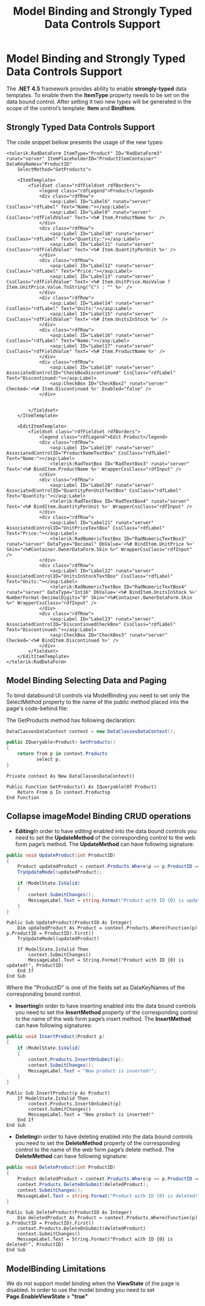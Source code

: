 ﻿---
title: Model Binding and Strongly Typed Data Controls Support
page_title: Model Binding and Strongly Typed Data Controls Support | RadDataForm for ASP.NET AJAX 
description: Model Binding and Strongly Typed Data Controls Support
slug: dataform/data-binding/model-binding-and-strongly-typed-data-controls-support
tags: model,binding,and,strongly,typed,data,controls,support
published: True
position: 3
---

# Model Binding and Strongly Typed Data Controls Support



The **.NET 4.5** framework provides ability to enable **strongly-typed** data templates. To enable them the **ItemType** property needs to be set on the data bound control. After setting it two new types will be generated in the scope of the control’s template: **Item** and **BindItem**.

## Strongly Typed Data Controls Support

The code snippet bellow presents the usage of the new types:

````ASPNET
<telerik:RadDataForm ItemType="Product" ID="RadDataForm3" runat="server" ItemPlaceholderID="ProductItemContainer" DataKeyNames="ProductID"
    SelectMethod="GetProducts">

    <ItemTemplate>
        <fieldset class="rdfFieldset rdfBorders">
            <legend class="rdfLegend">Product</legend>
            <div class="rdfRow">
                <asp:Label ID="Label6" runat="server" CssClass="rdfLabel" Text="Name:"></asp:Label>
                <asp:Label ID="Label9" runat="server" CssClass="rdfFieldValue" Text='<%# Item.ProductName %>' />
            </div>
            <div class="rdfRow">
                <asp:Label ID="Label10" runat="server" CssClass="rdfLabel" Text="Quantity:"></asp:Label>
                <asp:Label ID="Label11" runat="server" CssClass="rdfFieldValue" Text='<%# Item.QuantityPerUnit %>' />
            </div>
            <div class="rdfRow">
                <asp:Label ID="Label12" runat="server" CssClass="rdfLabel" Text="Price:"></asp:Label>
                <asp:Label ID="Label13" runat="server" CssClass="rdfFieldValue" Text='<%# Item.UnitPrice.HasValue ? Item.UnitPrice.Value.ToString("C") : "" %>' />
            </div>
            <div class="rdfRow">
                <asp:Label ID="Label14" runat="server" CssClass="rdfLabel" Text="Units:"></asp:Label>
                <asp:Label ID="Label15" runat="server" CssClass="rdfFieldValue" Text='<%# Item.UnitsInStock %>' />
            </div>
            <div class="rdfRow">
                <asp:Label ID="Label16" runat="server" CssClass="rdfLabel" Text="Name:"></asp:Label>
                <asp:Label ID="Label17" runat="server" CssClass="rdfFieldValue" Text='<%# Item.ProductName %>' />
            </div>
            <div class="rdfRow">
                <asp:Label ID="Label18" runat="server" AssociatedControlID="CheckBoxDiscontinued" CssClass="rdfLabel" Text="Discontinued:"></asp:Label>
                <asp:CheckBox ID="CheckBox2" runat="server" Checked='<%# Item.Discontinued %>' Enabled="false" />
            </div>

           
        </fieldset>
    </ItemTemplate>

    <EditItemTemplate>
        <fieldset class="rdfFieldset rdfBorders">
            <legend class="rdfLegend">Edit Product</legend>
            <div class="rdfRow">
                <asp:Label ID="Label19" runat="server" AssociatedControlID="ProductNameTextBox" CssClass="rdfLabel" Text="Name:"></asp:Label>
                <telerik:RadTextBox ID="RadTextBox3" runat="server" Text='<%# BindItem.ProductName %>' WrapperCssClass="rdfInput" />
            </div>
            <div class="rdfRow">
                <asp:Label ID="Label20" runat="server" AssociatedControlID="QuantityPerUnitTextBox" CssClass="rdfLabel" Text="Quantity:"></asp:Label>
                <telerik:RadTextBox ID="RadTextBox4" runat="server" Text='<%# BindItem.QuantityPerUnit %>' WrapperCssClass="rdfInput" />
            </div>
            <div class="rdfRow">
                <asp:Label ID="Label21" runat="server" AssociatedControlID="UnitPriceTextBox" CssClass="rdfLabel" Text="Price:"></asp:Label>
                <telerik:RadNumericTextBox ID="RadNumericTextBox3" runat="server" DataType="Decimal" DbValue='<%# BindItem.UnitPrice %>' Skin="<%#Container.OwnerDataForm.Skin %>" WrapperCssClass="rdfInput" />
            </div>
            <div class="rdfRow">
                <asp:Label ID="Label22" runat="server" AssociatedControlID="UnitsInStockTextBox" CssClass="rdfLabel" Text="Units:"></asp:Label>
                <telerik:RadNumericTextBox ID="RadNumericTextBox4" runat="server" DataType="Int16" DbValue='<%# BindItem.UnitsInStock %>' NumberFormat-DecimalDigits="0" Skin="<%#Container.OwnerDataForm.Skin %>" WrapperCssClass="rdfInput" />
            </div>
            <div class="rdfRow">
                <asp:Label ID="Label23" runat="server" AssociatedControlID="DiscontinuedCheckBox" CssClass="rdfLabel" Text="Discontinued:"></asp:Label>
                <asp:CheckBox ID="CheckBox3" runat="server" Checked='<%# BindItem.Discontinued %>' />
            </div>
        </fieldset>
    </EditItemTemplate>
</telerik:RadDataForm>
````



## Model Binding Selecting Data and Paging

To bind databound UI controls via ModelBinding you need to set only the SelectMethod property to the name of the public method placed into the page's code-behind file:

The GetProducts method has following declaration:



````C#
DataClassesDataContext context = new DataClassesDataContext();

public IQueryable<Product> GetProducts()
{
    return from p in context.Products
           select p;
}
````
````VB
Private context As New DataClassesDataContext()

Public Function GetProducts() As IQueryable(Of Product)
    Return From p In context.Productsp
End Function	
````



## Collapse imageModel Binding CRUD operations

* **Editing**In order to have editing enabled into the data bound controls you need to set the **UpdateMethod** of the corresponding control to the web form page’s method. The **UpdateMethod** can have following signature:



````C#
public void UpdateProduct(int ProductID)
{
    Product updatedProduct = context.Products.Where(p => p.ProductID == ProductID).First();
    TryUpdateModel(updatedProduct);

    if (ModelState.IsValid)
    {
        context.SubmitChanges();
        MessageLabel.Text = string.Format("Product with ID {0} is updated!", ProductID);
    }
}
````
````VB
Public Sub UpdateProduct(ProductID As Integer)
    Dim updatedProduct As Product = context.Products.Where(Function(p) p.ProductID = ProductID).First()
    TryUpdateModel(updatedProduct)

    If ModelState.IsValid Then
        context.SubmitChanges()
        MessageLabel.Text = String.Format("Product with ID {0} is updated!", ProductID)
    End If
End Sub	
````

Where the "ProductID" is one of the fields set as DataKeyNames of the corresponding bound control.

* **Inserting**In order to have inserting enabled into the data bound controls you need to set the **InsertMethod** property of the corresponding control to the name of the web form page’s insert method. The **InsertMethod** can have following signatures:



````C#
public void InsertProduct(Product p)
{
    if (ModelState.IsValid)
    {
        context.Products.InsertOnSubmit(p);
        context.SubmitChanges();
        MessageLabel.Text = "New product is inserted!";
    }
}
````
````VB
Public Sub InsertProduct(p As Product)
    If ModelState.IsValid Then
        context.Products.InsertOnSubmit(p)
        context.SubmitChanges()
        MessageLabel.Text = "New product is inserted!"
    End If
End Sub	
````



* **Deleting**In order to have deleting enabled into the data bound controls you need to set the **DeleteMethod** property of the corresponding control to the name of the web form page’s delete method. The **DeleteMethod** can have following signature:



````C#
public void DeleteProduct(int ProductID)
{
    Product deletedProduct = context.Products.Where(p => p.ProductID == ProductID).First();
    context.Products.DeleteOnSubmit(deletedProduct);
    context.SubmitChanges();
    MessageLabel.Text = string.Format("Product with ID {0} is deleted!", ProductID);
}
````
````VB
Public Sub DeleteProduct(ProductID As Integer)
    Dim deletedProduct As Product = context.Products.Where(Function(p) p.ProductID = ProductID).First()
    context.Products.DeleteOnSubmit(deletedProduct)
    context.SubmitChanges()
    MessageLabel.Text = String.Format("Product with ID {0} is deleted!", ProductID)
End Sub
````



## ModelBinding Limitations

We do not support model binding when the **ViewState** of the page is disabled. In order to use the model binding you need to set **Page.EnableViewState = "true"**
